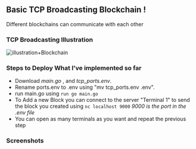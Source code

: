 ## Basic TCP Broadcasting Blockchain !

Different blockchains can communicate with each other

### TCP Broadcasting Illustration

![illustration+Blockchain](https://user-images.githubusercontent.com/60072763/164713618-2c15c65a-4e4d-44e5-9c22-98878c1abd71.png)


### Steps to Deploy What I've implemented so far
- Download *main.go* , and *tcp_ports.env*.
- Rename ports.env to .env using "mv tcp_ports.env .env".
- run main.go using `run go main.go`
- To Add a new Block you can connect to the server "Terminal 1" to send the block you created using `nc localhost 9000` *9000 is the port in the .env file*
- You can open as many terminals as you want and repeat the previous step


### Screenshots


